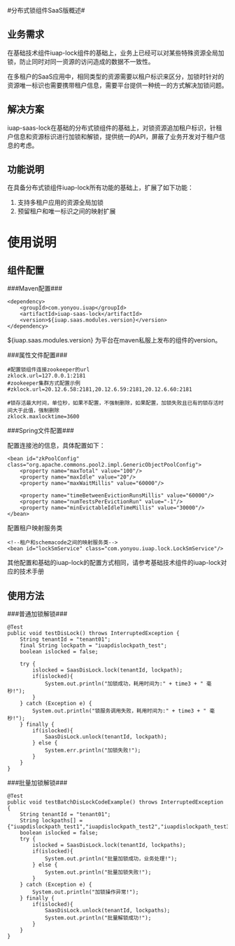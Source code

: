 #分布式锁组件SaaS版概述#

## 业务需求 ##

在基础技术组件iuap-lock组件的基础上，业务上已经可以对某些特殊资源全局加锁，防止同时对同一资源的访问造成的数据不一致性。

在多租户的SaaS应用中，相同类型的资源需要以租户标识来区分，加锁时针对的资源唯一标识也需要携带租户信息，需要平台提供一种统一的方式解决加锁问题。

## 解决方案 ##

iuap-saas-lock在基础的分布式锁组件的基础上，对锁资源追加租户标识，针租户信息和资源标识进行加锁和解锁，提供统一的API，屏蔽了业务开发对于租户信息的考虑。

## 功能说明 ##

在具备分布式锁组件iuap-lock所有功能的基础上，扩展了如下功能：

1. 支持多租户应用的资源全局加锁
2. 预留租户和唯一标识之间的映射扩展

# 使用说明 #

## 组件配置 ##

###Maven配置###

	<dependency>
		<groupId>com.yonyou.iuap</groupId>
		<artifactId>iuap-saas-lock</artifactId>
		<version>${iuap.saas.modules.version}</version>
	</dependency>
${iuap.saas.modules.version} 为平台在maven私服上发布的组件的version。

###属性文件配置###

	#配置锁组件连接zookeeper的url
	zklock.url=127.0.0.1:2181
	#zookeeper集群方式配置示例
	#zklock.url=20.12.6.58:2181,20.12.6.59:2181,20.12.6.60:2181

	#锁存活最大时间，单位秒，如果不配置，不强制删除，如果配置，加锁失败且已有的锁存活时间大于此值，强制删除
	zklock.maxlocktime=3600

###Spring文件配置###

配置连接池的信息，具体配置如下：

	<bean id="zkPoolConfig" class="org.apache.commons.pool2.impl.GenericObjectPoolConfig">
		<property name="maxTotal" value="100"/>
		<property name="maxIdle" value="20"/>
		<property name="maxWaitMillis" value="60000"/>
		
		<property name="timeBetweenEvictionRunsMillis" value="60000"/>
		<property name="numTestsPerEvictionRun" value="-1"/>
		<property name="minEvictableIdleTimeMillis" value="30000"/>
	</bean>

配置租户映射服务类

	<!--租户和schemacode之间的映射服务类-->
    <bean id="lockSmService" class="com.yonyou.iuap.lock.LockSmService"/>

其他配置和基础的iuap-lock的配置方式相同，请参考基础技术组件的iuap-lock对应的技术手册

## 使用方法 ##

###普通加锁解锁###

	@Test
	public void testDisLock() throws InterruptedException {
		String tenantId = "tenant01";
		final String lockpath = "iuapdislockpath_test";
		boolean islocked = false;
		
		try {
			islocked = SaasDisLock.lock(tenantId, lockpath);
			if(islocked){
				System.out.println("加锁成功，耗用时间为:" + time3 + " 毫秒!");
			}
		} catch (Exception e) {
			System.out.println("锁服务调用失败，耗用时间为:" + time3 + " 毫秒!");
		} finally {
			if(islocked){
				SaasDisLock.unlock(tenantId, lockpath);
			} else {
				System.err.println("加锁失败!");
			}
		}
	}


###批量加锁解锁###

	@Test
	public void testBatchDisLockCodeExample() throws InterruptedException {
		String tenantId = "tenant01";
		String lockpaths[] = {"iuapdislockpath_test1","iuapdislockpath_test2","iuapdislockpath_test3"};
		boolean islocked = false;
		try {
			islocked = SaasDisLock.lock(tenantId, lockpaths);
			if(islocked){
				System.out.println("批量加锁成功，业务处理!");
			} else {
				System.out.println("批量加锁失败!");
			}
		} catch (Exception e) {
			System.out.println("加锁操作异常!");
		} finally {
			if(islocked){
				SaasDisLock.unlock(tenantId, lockpaths);
				System.out.println("批量解锁成功!");
			} 
		}
	}